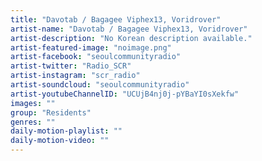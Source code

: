 ```yaml
---
title: "Davotab / Bagagee Viphex13, Voridrover"	
artist-name: "Davotab / Bagagee Viphex13, Voridrover"	
artist-description: "No Korean description available."	
artist-featured-image: "noimage.png"	
artist-facebook: "seoulcommunityradio"	
artist-twitter: "Radio_SCR"	
artist-instagram: "scr_radio"	
artist-soundcloud: "seoulcommunityradio"	
artist-youtubeChannelID: "UCUjB4nj0j-pYBaYI0sXekfw"	
images: ""	
group: "Residents"	
genres: ""	
daily-motion-playlist: ""	
daily-motion-video: ""		
---
```


